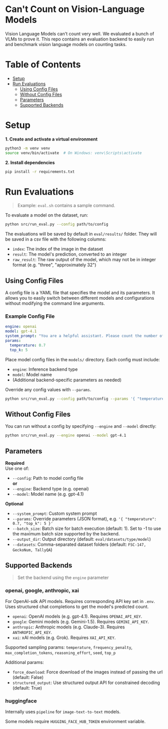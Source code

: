 # Can't Count on Vision-Language Models
Vision Language Models can't count very well. We evaluated a bunch of VLMs to prove it. This repo contains an evaluation backend to easily run and benchmark vision language models on counting tasks.

# Table of Contents
- [Setup](#setup)
- [Run Evaluations](#run-evaluations)
  - [Using Config Files](#using-config-files)
  - [Without Config Files](#without-config-files)
  - [Parameters](#parameters)
  - [Supported Backends](#supported-backends)


# Setup

**1. Create and activate a virtual environment**

```bash
python3 -m venv venv
source venv/bin/activate  # On Windows: venv\Scripts\activate
```

**2. Install dependencies**

```bash
pip install -r requirements.txt
```

# Run Evaluations

> Example: `eval.sh` contains a sample command.

To evaluate a model on the dataset, run:

```bash
python src/run_eval.py --config path/to/config
```

The evaluations will be saved by default in `eval/results/` folder. They will be saved in a csv file with the following columns:
- `index`: The index of the image in the dataset
- `result`: The model's prediction, converted to an integer
- `raw_result`: The raw output of the model, which may not be in integer format (e.g. "three", "approximately 32")

## Using Config Files

A config file is a YAML file that specifies the model and its parameters. It allows you to easily switch between different models and configurations without modifying the command line arguments.

### Example Config File

```yaml
engine: openai
model: gpt-4.1
system_prompt: "You are a helpful assistant. Please count the number of objects in the image."
params:
  temperature: 0.7
  top_k: 5
```

Place model config files in the `models/` directory. Each config must include:

- `engine`: Inference backend type
- `model`: Model name  
- (Additional backend-specific parameters as needed)

Override any config values with `--params`.

```bash
python src/run_eval.py --config path/to/config --params '{ "temperature": 0.8, "top_k": 1 }'
```

## Without Config Files

You can run without a config by specifying `--engine` and `--model` directly:

```bash
python src/run_eval.py --engine openai --model gpt-4.1
```

## Parameters

**Required**  
Use one of:  
- `--config`: Path to model config file  
**or**  
- `--engine`: Backend type (e.g. openai)
- `--model`: Model name (e.g. gpt-4.1)

**Optional**  
- `--system_prompt`: Custom system prompt  
- `--params`: Override parameters (JSON format), e.g. `'{ "temperature": 0.7, "top_k": 5 }'`  
- `--batch_size`: Batch size for batch execution (default: 1). Set to -1 to use the maximum batch size supported by the backend.
- `--output_dir`: Output directory (default: `eval/datasets/type/model`)  
- `--datasets`: Comma-separated dataset folders (default: `FSC-147, GeckoNum, TallyQA`)


## Supported Backends
> Set the backend using the `engine` parameter

### openai, google, anthropic, xai

For OpenAI-sdk API models. Requires corresponding API key set in `.env`. Uses structured chat completions to get the model's predicted count.
- `openai`: OpenAI models (e.g. gpt-4.1). Requires `OPENAI_API_KEY`.
- `google`: Gemini models (e.g. Gemini-1.5). Requires `GEMINI_API_KEY`.
- `anthropic`: Anthropic models (e.g. Claude-3). Requires `ANTHROPIC_API_KEY`.
- `xai`: xAI models (e.g. Grok). Requires `XAI_API_KEY`.

Supported sampling params:
`temperature`, `frequency_penalty`, `max_completion_tokens`, `reasoning_effort`, `seed`, `top_p`

Additional params:
- `force_download`: Force download of the images instead of passing the url (default: False)
- `structured_output`: Use structured output API for constrained decoding (default: True)

### huggingface

Internally uses `pipeline` for `image-text-to-text` models. 

Some models require `HUGGING_FACE_HUB_TOKEN` environment variable.
